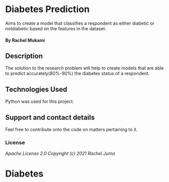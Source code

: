 # Diabetes Prediction #
 Aims to create a model that classifies a respondent as either diabetic or notdiabetic based on the features in the dataset.
#### By **Rachel Mukami**
## Description
The solution to the research problem will help to create models that are able to predict accurately(80%-90%) the diabetes status of a respondent.
## Technologies Used
Python was used for this project.
## Support and contact details
Feel free to contribute onto the code on matters pertaining to it.
### License
*Apache License 2.0 Copyright (c) 2021 Rachel Juma*
# Diabetes
